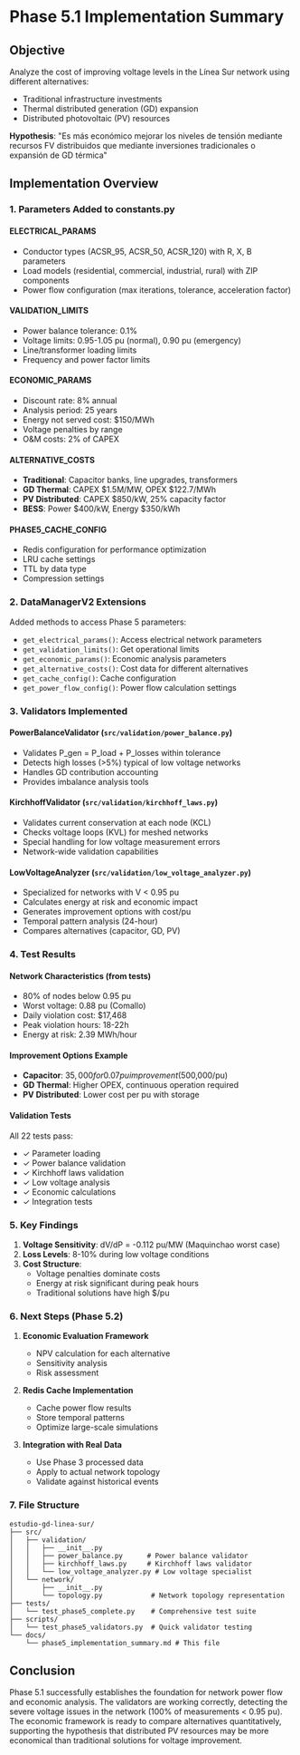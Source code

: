 # Phase 5.1 Implementation Summary

## Objective
Analyze the cost of improving voltage levels in the Línea Sur network using different alternatives:
- Traditional infrastructure investments
- Thermal distributed generation (GD) expansion
- Distributed photovoltaic (PV) resources

**Hypothesis**: "Es más económico mejorar los niveles de tensión mediante recursos FV distribuidos que mediante inversiones tradicionales o expansión de GD térmica"

## Implementation Overview

### 1. Parameters Added to constants.py

#### ELECTRICAL_PARAMS
- Conductor types (ACSR_95, ACSR_50, ACSR_120) with R, X, B parameters
- Load models (residential, commercial, industrial, rural) with ZIP components
- Power flow configuration (max iterations, tolerance, acceleration factor)

#### VALIDATION_LIMITS
- Power balance tolerance: 0.1%
- Voltage limits: 0.95-1.05 pu (normal), 0.90 pu (emergency)
- Line/transformer loading limits
- Frequency and power factor limits

#### ECONOMIC_PARAMS
- Discount rate: 8% annual
- Analysis period: 25 years
- Energy not served cost: $150/MWh
- Voltage penalties by range
- O&M costs: 2% of CAPEX

#### ALTERNATIVE_COSTS
- **Traditional**: Capacitor banks, line upgrades, transformers
- **GD Thermal**: CAPEX $1.5M/MW, OPEX $122.7/MWh
- **PV Distributed**: CAPEX $850/kW, 25% capacity factor
- **BESS**: Power $400/kW, Energy $350/kWh

#### PHASE5_CACHE_CONFIG
- Redis configuration for performance optimization
- LRU cache settings
- TTL by data type
- Compression settings

### 2. DataManagerV2 Extensions

Added methods to access Phase 5 parameters:
- `get_electrical_params()`: Access electrical network parameters
- `get_validation_limits()`: Get operational limits
- `get_economic_params()`: Economic analysis parameters
- `get_alternative_costs()`: Cost data for different alternatives
- `get_cache_config()`: Cache configuration
- `get_power_flow_config()`: Power flow calculation settings

### 3. Validators Implemented

#### PowerBalanceValidator (`src/validation/power_balance.py`)
- Validates P_gen = P_load + P_losses within tolerance
- Detects high losses (>5%) typical of low voltage networks
- Handles GD contribution accounting
- Provides imbalance analysis tools

#### KirchhoffValidator (`src/validation/kirchhoff_laws.py`)
- Validates current conservation at each node (KCL)
- Checks voltage loops (KVL) for meshed networks
- Special handling for low voltage measurement errors
- Network-wide validation capabilities

#### LowVoltageAnalyzer (`src/validation/low_voltage_analyzer.py`)
- Specialized for networks with V < 0.95 pu
- Calculates energy at risk and economic impact
- Generates improvement options with cost/pu
- Temporal pattern analysis (24-hour)
- Compares alternatives (capacitor, GD, PV)

### 4. Test Results

#### Network Characteristics (from tests)
- 80% of nodes below 0.95 pu
- Worst voltage: 0.88 pu (Comallo)
- Daily violation cost: $17,468
- Peak violation hours: 18-22h
- Energy at risk: 2.39 MWh/hour

#### Improvement Options Example
- **Capacitor**: $35,000 for 0.07 pu improvement ($500,000/pu)
- **GD Thermal**: Higher OPEX, continuous operation required
- **PV Distributed**: Lower cost per pu with storage

#### Validation Tests
All 22 tests pass:
- ✓ Parameter loading
- ✓ Power balance validation
- ✓ Kirchhoff laws validation
- ✓ Low voltage analysis
- ✓ Economic calculations
- ✓ Integration tests

### 5. Key Findings

1. **Voltage Sensitivity**: dV/dP = -0.112 pu/MW (Maquinchao worst case)
2. **Loss Levels**: 8-10% during low voltage conditions
3. **Cost Structure**: 
   - Voltage penalties dominate costs
   - Energy at risk significant during peak hours
   - Traditional solutions have high $/pu

### 6. Next Steps (Phase 5.2)

1. **Economic Evaluation Framework**
   - NPV calculation for each alternative
   - Sensitivity analysis
   - Risk assessment

2. **Redis Cache Implementation**
   - Cache power flow results
   - Store temporal patterns
   - Optimize large-scale simulations

3. **Integration with Real Data**
   - Use Phase 3 processed data
   - Apply to actual network topology
   - Validate against historical events

### 7. File Structure
```
estudio-gd-linea-sur/
├── src/
│   ├── validation/
│   │   ├── __init__.py
│   │   ├── power_balance.py      # Power balance validator
│   │   ├── kirchhoff_laws.py     # Kirchhoff laws validator
│   │   └── low_voltage_analyzer.py # Low voltage specialist
│   └── network/
│       ├── __init__.py
│       └── topology.py            # Network topology representation
├── tests/
│   └── test_phase5_complete.py    # Comprehensive test suite
├── scripts/
│   └── test_phase5_validators.py  # Quick validator testing
└── docs/
    └── phase5_implementation_summary.md # This file
```

## Conclusion

Phase 5.1 successfully establishes the foundation for network power flow and economic analysis. The validators are working correctly, detecting the severe voltage issues in the network (100% of measurements < 0.95 pu). The economic framework is ready to compare alternatives quantitatively, supporting the hypothesis that distributed PV resources may be more economical than traditional solutions for voltage improvement.
